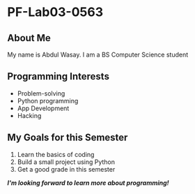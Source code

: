 # PF-Lab03-0563

## About Me
My name is Abdul Wasay.
I am a BS Computer Science student

## Programming Interests
- Problem-solving
- Python programming
- App Development
- Hacking

## My Goals for this Semester
1. Learn the basics of coding
2. Build a small project using Python
3. Get a good grade in this semester

***I'm looking forward to learn more about programming!***
